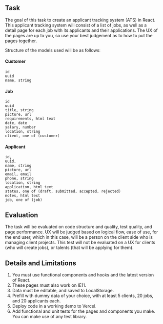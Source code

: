 ## Task

The goal of this task to create an applicant tracking system (ATS) in React. This applicant tracking system will consist of a list of jobs, as well as a detail page for each job with its applicants and their applications. The UX of the pages are up to you, so use your best judgement as to how to put the pages together.

Structure of the models used will be as follows:

#### Customer
```
id
uuid
name, string
```

#### Job
```
id
uuid
title, string
picture, url
requirements, html text
date, date
salary, number
location, string
client, one of (customer)
```

#### Applicant
```
id,
uuid,
name, string
picture, url
email, email
phone, string
location, string
application, html text
status, one of (draft, submitted, accepted, rejected)
notes, html text
job, one of (job)
```

## Evaluation

The task will be evaluated on code structure and quality, test quality, and page performance. UX will be judged based on logical flow, ease of use, for the end user, which in this case, will be a person on the client side who is managing client projects. This test will not be evaluated on a UX for clients (who will create jobs), or talents (that will be applying for them).

## Details and Limitations

1. You must use functional components and hooks and the latest version of React.
2. These pages must also work on IE11.
3. Data must be editable, and saved to LocalStorage.
4. Prefill with dummy data of your choice, with at least 5 clients, 20 jobs, and 20 applicants each.
5. Deploy code in a working demo to Vercel. 
6. Add functional and unit tests for the pages and components you make. You can make use of any test library.

